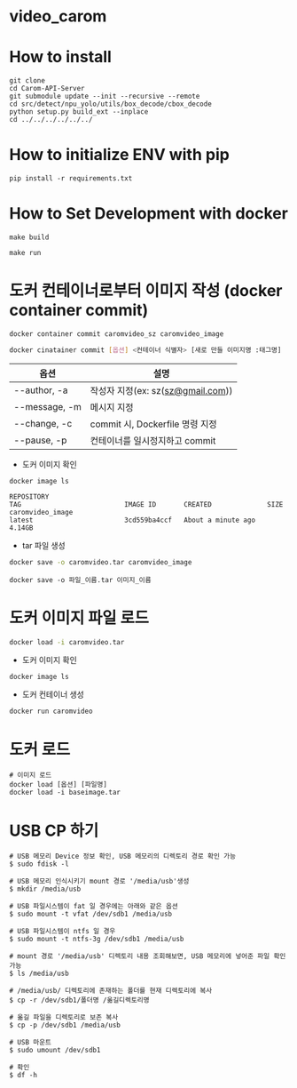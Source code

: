 # video_carom

# How to install
```
git clone 
cd Carom-API-Server
git submodule update --init --recursive --remote
cd src/detect/npu_yolo/utils/box_decode/cbox_decode
python setup.py build_ext --inplace
cd ../../../../../../
```

# How to initialize ENV with pip
```
pip install -r requirements.txt
```

# How to Set Development with docker 
```
make build
```
```
make run
```

# 도커 컨테이너로부터 이미지 작성 (docker container commit)
```bash
docker container commit caromvideo_sz caromvideo_image
```
```bash
docker cinatainer commit [옵션] <컨테이너 식별자> [새로 만들 이미지명 :태그명]
```

|옵션|설명|
|------|---|
|--author, -a| 작성자 지정(ex: sz(sz@gmail.com))|
|--message, -m| 메시지 지정|
|--change, -c| commit 시, Dockerfile 명령 지정|
|--pause, -p| 컨테이너를 일시정지하고 commit|

- 도커 이미지 확인
```
docker image ls

REPOSITORY                                                                            TAG                          IMAGE ID       CREATED              SIZE
caromvideo_image                                                                      latest                       3cd559ba4ccf   About a minute ago   4.14GB

```
- tar 파일 생성
```bash
docker save -o caromvideo.tar caromvideo_image
```
```
docker save -o 파일_이름.tar 이미지_이름
```

# 도커 이미지 파일 로드
```bash
docker load -i caromvideo.tar
```

- 도커 이미지 확인
```
docker image ls
```

- 도커 컨테이너 생성
```
docker run caromvideo
```

# 도커 로드
```
# 이미지 로드
docker load [옵션] [파일명]
docker load -i baseimage.tar
```

# USB CP 하기
```
# USB 메모리 Device 정보 확인, USB 메모리의 디렉토리 경로 확인 가능
$ sudo fdisk -l

# USB 메모리 인식시키기 mount 경로 '/media/usb'생성
$ mkdir /media/usb

# USB 파일시스템이 fat 일 경우에는 아래와 같은 옵션 
$ sudo mount -t vfat /dev/sdb1 /media/usb

# USB 파일시스템이 ntfs 일 경우
$ sudo mount -t ntfs-3g /dev/sdb1 /media/usb

# mount 경로 '/media/usb' 디렉토리 내용 조회해보면, USB 메모리에 넣어준 파일 확인 가능
$ ls /media/usb

# /media/usb/ 디렉토리에 존재하는 폴더를 현재 디렉토리에 복사
$ cp -r /dev/sdb1/폴더명 /옮길디렉토리명

# 옮길 파일을 디렉토리로 보존 복사
$ cp -p /dev/sdb1 /media/usb 

# USB 마운트 
$ sudo umount /dev/sdb1

# 확인
$ df -h
```
